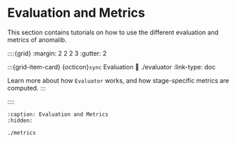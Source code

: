 # Evaluation and Metrics

This section contains tutorials on how to use the different evaluation and metrics of anomalib.

::::{grid}
:margin: 2 2 2 3
:gutter: 2

:::{grid-item-card} {octicon}`sync` Evaluation
:link: ./evaluator
:link-type: doc

Learn more about how `Evaluator` works, and how stage-specific metrics are computed.
:::

::::

```{toctree}
:caption: Evaluation and Metrics
:hidden:

./metrics
```
